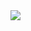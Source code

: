 <picture>
  <source
    srcset="https://github-readme-stats.vercel.app/api?username=haruki0409&show_icons=true&theme=dark"
    media="(prefers-color-scheme: tokyonight)"
  />
  <source
    srcset="https://github-readme-stats.vercel.app/api?username=haruki0409&show_icons=true"
    media="(prefers-color-scheme: tokyonight), (prefers-color-scheme: no-preference)"
  />
  <img src="https://github-readme-stats.vercel.app/api?username=haruki0409&show_icons=true" />
</picture>

